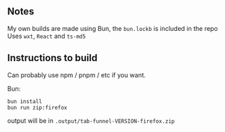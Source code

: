 ## Notes

My own builds are made using Bun, the `bun.lockb` is included in the repo
Uses `wxt`, `React` and `ts-md5`

## Instructions to build

Can probably use npm / pnpm / etc if you want.

Bun:

```
bun install
bun run zip:firefox
```

output will be in `.output/tab-funnel-VERSION-firefox.zip`
